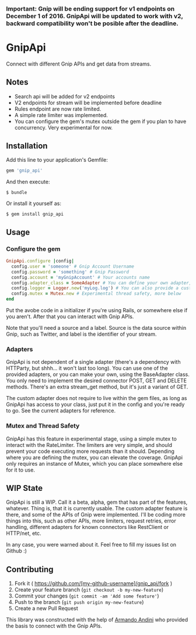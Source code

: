 ### Important: Gnip will be ending support for v1 endpoints on December 1 of 2016. GnipApi will be updated to work with v2, backward compatibility won't be posible after the deadline.

# GnipApi

Connect with different Gnip APIs and get data from streams.

## Notes

- Search api will be added for v2 endpoints
- V2 endpoints for stream will be implemented before deadline
- Rules endpoint are now rate limited.
- A simple rate limiter was implemented.
- You can configure the gem's mutex outside the gem if you plan to have concurrency. Very experimental for now.

## Installation

Add this line to your application's Gemfile:

```ruby
gem 'gnip_api'
```

And then execute:

    $ bundle

Or install it yourself as:

    $ gem install gnip_api

## Usage

### Configure the gem

```ruby
GnipApi.configure |config|
  config.user = 'someone' # Gnip Account Username
  config.password = 'something' # Gnip Password
  config.account = 'myGnipAccount' # Your accounts name
  config.adapter_class = SomeAdapter # You can define your own adapter, more in the following section
  config.logger = Logger.new('myLog.log') # You can also provide a custom logger
  config.mutex = Mutex.new # Experimental thread safety, more below
end
```

Put the avobe code in a initializer if you're using Rails, or somewhere else if you aren't. After that you can interact with Gnip APIs.

Note that you'll need a source and a label. Source is the data source within Gnip, such as Twitter, and label is the identifier of your stream.

### Adapters

GnipApi is not dependent of a single adapter (there's a dependency with HTTParty, but shhh... it won't last too long). You can use one of the provided adapters, or you can make your own, using the BaseAdapter class. You only need to implement the desired connector POST, GET and DELETE methods. There's an extra stream_get method, but it's just a variant of GET.

The custom adapter does not require to live within the gem files, as long as GnipApi has access to your class, just put it in the config and you're ready to go. See the current adapters for reference.

### Mutex and Thread Safety

GnipApi has this feature in experimental stage, using a simple mutex to interact with the RateLimiter. The limiters are very simple, and should prevent your code executing more requests than it should. Depending where you are defining the mutex, you can elevate the coverage. GnipApi only requires an instance of Mutex, which you can place somewhere else for it to use.

## WIP State

GnipApi is still a WIP. Call it a beta, alpha, gem that has part of the features, whatever. Thing is, that it is currently usable. The custom adapter feature is there, and some of the APIs of Gnip were implemented. I'll be coding more things into this, such as other APIs, more limiters, request retries, error handling, different adapters for known connectors like RestClient or HTTP/net, etc.

In any case, you were warned about it. Feel free to fill my issues list on Github :)


## Contributing

1. Fork it ( https://github.com/[my-github-username]/gnip_api/fork )
2. Create your feature branch (`git checkout -b my-new-feature`)
3. Commit your changes (`git commit -am 'Add some feature'`)
4. Push to the branch (`git push origin my-new-feature`)
5. Create a new Pull Request

This library was constructed with the help of [Armando Andini](https://github.com/antico5) who provided the basis to connect with the Gnip APIs.